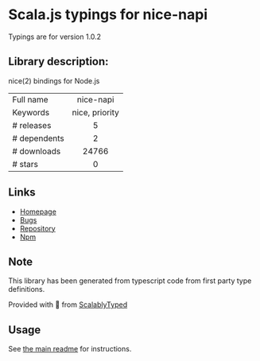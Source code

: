 
# Scala.js typings for nice-napi

Typings are for version 1.0.2

## Library description:
nice(2) bindings for Node.js

|                    |                 |
| ------------------ | :-------------: |
| Full name          | nice-napi |
| Keywords           | nice, priority |
| # releases         | 5 |
| # dependents       | 2 |
| # downloads        | 24766 |
| # stars            | 0 |

## Links
- [Homepage](https://github.com/addaleax/nice-napi#readme)
- [Bugs](https://github.com/addaleax/nice-napi/issues)
- [Repository](https://github.com/addaleax/nice-napi)
- [Npm](https://www.npmjs.com/package/nice-napi)
    


## Note
This library has been generated from typescript code from first party type definitions.

Provided with :purple_heart: from [ScalablyTyped](https://github.com/oyvindberg/ScalablyTyped)

## Usage
See [the main readme](../../readme.md) for instructions.



